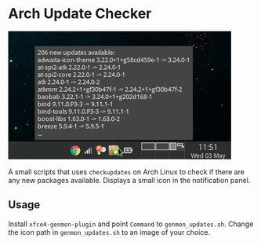 # Arch Update Checker

![updaterchecker](screenshot.png)

A small scripts that uses `checkupdates` on Arch Linux to check if there are any
new packages available. Displays a small icon in the notification panel.

## Usage
Install `xfce4-genmon-plugin` and point `Command` to `genmon_updates.sh`.
Change the icon path in `genmon_updates.sh` to an image of your choice.
